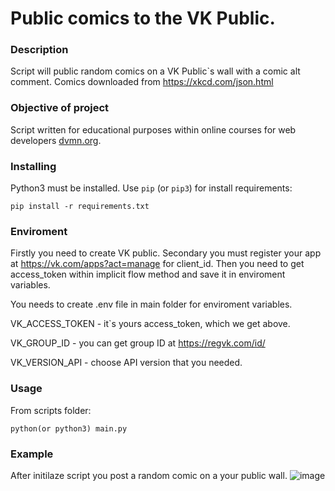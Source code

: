 # Public comics to the VK Public.
### Description

Script will public random comics on a VK Public`s wall with a comic alt comment.
Comics downloaded from https://xkcd.com/json.html

### Objective of project

Script written for educational purposes within online courses for web developers [dvmn.org](https://dvmn.org/).

### Installing

Python3 must be installed. 
Use `pip` (or `pip3`) for install requirements:
```
pip install -r requirements.txt
```

### Enviroment

Firstly you need to create VK public.
Secondary you must register your app at https://vk.com/apps?act=manage for client_id.
Then you need to get access_token within implicit flow method and save it in enviroment variables.

You needs to create .env file in main folder for enviroment variables.

VK_ACCESS_TOKEN - it`s yours access_token, which we get above.

VK_GROUP_ID - you can get group ID at https://regvk.com/id/

VK_VERSION_API - choose API version that you needed.

### Usage

From scripts folder:
```
python(or python3) main.py
```
### Example
After initilaze script you post a random comic on a your public wall.
![image](https://user-images.githubusercontent.com/79669407/205518895-b6d8d326-9aff-4fc2-879f-532cb30cd88e.png)

